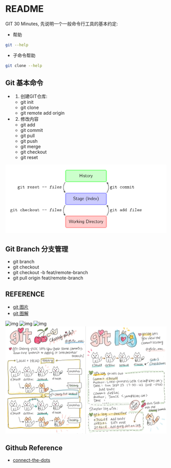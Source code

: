 # README

GIT 30 Minutes, 先说明一个一般命令行工具的基本约定:

- 帮助
```sh
git --help
```
- 子命令帮助

```sh
git clone --help
```

## Git 基本命令

* 1. 创建GIT仓库:
  - git init
  - git clone 
  - git remote add origin <remote-url>

* 2. 修改内容
  - git add 
  - git commit
  - git pull
  - git push
  - git merge
  - git checkout
  - git reset

![](git-modify.png)


## Git Branch 分支管理

- git branch 
- git checkout
- git checkout -b feat/remote-branch
- git pull origin feat/remote-branch

## REFERENCE

- [git 图片](https://github.com/girliemac/a-picture-is-worth-a-1000-words.git)
- [git 图解](https://marklodato.github.io/visual-git-guide/index-zh-cn.html)

![img](git-purr.jpg)
![img](./git-puss.jpg)
![img](./git-meowge.jpg)
![img](./git-cherry-pick.jpg)


## Github Reference

- [connect-the-dots](https://github.com/skills/connect-the-dots)